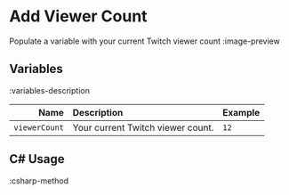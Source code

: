 # Add Viewer Count
Populate a variable with your current Twitch viewer count
:image-preview

## Variables
:variables-description

| Name | Description | Example |
|-----:|:------------|:--------|
`viewerCount` | Your current Twitch viewer count. | `12`


## C# Usage
:csharp-method